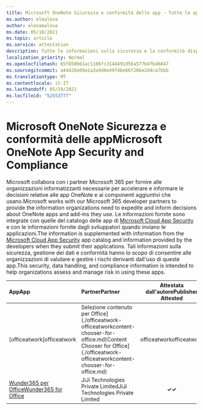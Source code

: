 ```yaml
---
title: Microsoft OneNote Sicurezza e conformità delle app - Tutte le app
ms.author: elmalova
author: elenamalova
ms.date: 05/18/2021
ms.topic: article
ms.service: attestation
description: Tutte le informazioni sulla sicurezza e la conformità disponibili per tutte Microsoft OneNote app.
localization_priority: Normal
ms.openlocfilehash: 65f850b61ac1106fc3144491d56a577b4fb46847
ms.sourcegitcommit: a44420a99a1a3a9d0e49f4be66f266e2d4ca7bbb
ms.translationtype: MT
ms.contentlocale: it-IT
ms.lasthandoff: 05/19/2021
ms.locfileid: "52553777"
---
```

# <a name="microsoft-onenote-app-security-and-compliance"></a><span data-ttu-id="8a7a3-103">Microsoft OneNote Sicurezza e conformità delle app</span><span class="sxs-lookup"><span data-stu-id="8a7a3-103">Microsoft OneNote App Security and Compliance</span></span>

<span data-ttu-id="8a7a3-104">Microsoft collabora con i partner Microsoft 365 per fornire alle organizzazioni informatizzanti necessarie per accelerare e informare le decisioni relative alle app OneNote e ai componenti aggiuntivi che usano.</span><span class="sxs-lookup"><span data-stu-id="8a7a3-104">Microsoft works with our Microsoft 365 developer partners to provide the information organizations need to expedite and inform decisions about OneNote apps and add-ins they use.</span></span> <span data-ttu-id="8a7a3-105">Le informazioni fornite sono integrate con quelle del catalogo delle app di [Microsoft Cloud App Security](https://www.microsoft.com/en-us/enterprise-mobility-security/cloud-app-security) e con le informazioni fornite dagli sviluppatori quando inviano le applicazioni.</span><span class="sxs-lookup"><span data-stu-id="8a7a3-105">The information is supplemented with information from the [Microsoft Cloud App Security](https://www.microsoft.com/en-us/enterprise-mobility-security/cloud-app-security) app catalog and information provided by the developers when they submit their applications.</span></span> <span data-ttu-id="8a7a3-106">Tali informazioni sulla sicurezza, gestione dei dati e conformità hanno lo scopo di consentire alle organizzazioni di valutare e gestire i rischi derivanti dall'uso di queste app.</span><span class="sxs-lookup"><span data-stu-id="8a7a3-106">This security, data handling, and compliance information is intended to help organizations assess and manage risk in using these apps.</span></span>

| <span data-ttu-id="8a7a3-107">**App**</span><span class="sxs-lookup"><span data-stu-id="8a7a3-107">**App**</span></span> | <span data-ttu-id="8a7a3-108">**Partner**</span><span class="sxs-lookup"><span data-stu-id="8a7a3-108">**Partner**</span></span> | <span data-ttu-id="8a7a3-109">**Attestata dall'autore**</span><span class="sxs-lookup"><span data-stu-id="8a7a3-109">**Publisher Attested**</span></span> | <span data-ttu-id="8a7a3-110">**Certificata**</span><span class="sxs-lookup"><span data-stu-id="8a7a3-110">**Certified**</span></span> |
|:--------|:------------|:----------------------:|:-------------:|
| <span data-ttu-id="8a7a3-111">[officeatwork</span><span class="sxs-lookup"><span data-stu-id="8a7a3-111">[officeatwork</span></span> | <span data-ttu-id="8a7a3-112">Selezione contenuto per Office](./officeatwork-officeatworkcontent-chooser-for-office.md)</span><span class="sxs-lookup"><span data-stu-id="8a7a3-112">Content Chooser for Office](./officeatwork-officeatworkcontent-chooser-for-office.md)</span></span> | <span data-ttu-id="8a7a3-113">officeatwork</span><span class="sxs-lookup"><span data-stu-id="8a7a3-113">officeatwork</span></span> | <span data-ttu-id="8a7a3-114">**✓**</span><span class="sxs-lookup"><span data-stu-id="8a7a3-114">**✓**</span></span> | <img alt="Certified application badge" src="../media/certified-badge.png" height="25" width="25" /> |
| [<span data-ttu-id="8a7a3-115">Wunder365 per Office</span><span class="sxs-lookup"><span data-stu-id="8a7a3-115">Wunder365 for Office</span></span>](./jiji-technologies-private-limited-wunder365-for-office.md) | <span data-ttu-id="8a7a3-116">JiJi Technologies Private Limited</span><span class="sxs-lookup"><span data-stu-id="8a7a3-116">JiJi Technologies Private Limited</span></span> | <span data-ttu-id="8a7a3-117">**✓**</span><span class="sxs-lookup"><span data-stu-id="8a7a3-117">**✓**</span></span> |  |
